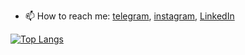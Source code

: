 - 📫 How to reach me: [telegram](https://t.me/smollagames_group
), [instagram](https://www.instagram.com/smollagames/), [LinkedIn](https://www.linkedin.com/in/anton-savranskiy/)

[![Top Langs](https://github-readme-stats.vercel.app/api/top-langs/?username=SmollaGames&layout=compact&langs_count=10)](https://github.com/anuraghazra/github-readme-stats)
